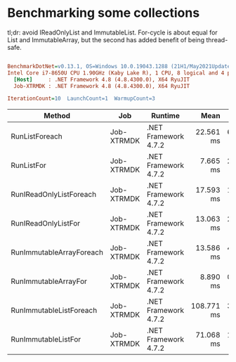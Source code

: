 # Benchmarking some collections

tl;dr: avoid IReadOnlyList and ImmutableList. For-cycle is about equal for List and ImmutableArray, but the second has added benefit of being thread-safe.


``` ini

BenchmarkDotNet=v0.13.1, OS=Windows 10.0.19043.1288 (21H1/May2021Update)
Intel Core i7-8650U CPU 1.90GHz (Kaby Lake R), 1 CPU, 8 logical and 4 physical cores
  [Host]     : .NET Framework 4.8 (4.8.4300.0), X64 RyuJIT
  Job-XTRMDK : .NET Framework 4.8 (4.8.4300.0), X64 RyuJIT

IterationCount=10  LaunchCount=1  WarmupCount=3

```
|                   Method |        Job |              Runtime |       Mean |      Error |    StdDev |    Gen 0 |    Gen 1 |    Gen 2 | Allocated |
|------------------------- |----------- |--------------------- |-----------:|-----------:|----------:|---------:|---------:|---------:|----------:|
|           RunListForeach | Job-XTRMDK | .NET Framework 4.7.2 |  22.561 ms |  6.6281 ms | 4.3841 ms | 156.2500 | 156.2500 | 156.2500 |     23 MB |
|               RunListFor | Job-XTRMDK | .NET Framework 4.7.2 |   7.665 ms |  2.7401 ms | 1.8124 ms |  62.5000 |  62.5000 |  62.5000 |      8 MB |
|  RunIReadOnlyListForeach | Job-XTRMDK | .NET Framework 4.7.2 |  17.593 ms |  1.4622 ms | 0.9671 ms | 109.3750 | 109.3750 | 109.3750 |      8 MB |
|      RunIReadOnlyListFor | Job-XTRMDK | .NET Framework 4.7.2 |  13.063 ms |  2.3708 ms | 1.5681 ms |  93.7500 |  93.7500 |  93.7500 |      8 MB |
| RunImmutableArrayForeach | Job-XTRMDK | .NET Framework 4.7.2 |  13.586 ms |  4.2779 ms | 2.8295 ms |  93.7500 |  93.7500 |  93.7500 |      8 MB |
|     RunImmutableArrayFor | Job-XTRMDK | .NET Framework 4.7.2 |   8.890 ms |  0.2734 ms | 0.1808 ms |  46.8750 |  46.8750 |  46.8750 |      8 MB |
|  RunImmutableListForeach | Job-XTRMDK | .NET Framework 4.7.2 | 108.771 ms |  3.0354 ms | 1.5876 ms |        - |        - |        - |     23 MB |
|      RunImmutableListFor | Job-XTRMDK | .NET Framework 4.7.2 |  71.068 ms |  1.3921 ms | 0.8284 ms |        - |        - |        - |     23 MB |
